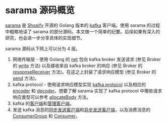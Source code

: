 # sarama 源码概览

[sarama](https://github.com/Shopify/sarama) 是 [Shopify](https://github.com/Shopify) 开源的 Golang 版本的 [kafka](https://kafka.apache.org/) 客户端。使用 sarama 的过程中粗略地读了 sarama 的部分源码，本文做一个简单的纪要。后续如果有深入的研究，也会进一步分享具体的实现细节。

sarama 源码从下网上可以分为 4 层。
1. 网络传输层 - 使用 Golang 的 [net](https://pkg.go.dev/net) 包向 kafka broker 发送请求 (参见 Broker 的 [write](https://github.com/Shopify/sarama/blob/main/broker.go#L876) 方法) 以及接收来自 kafka broker 的响应 (参见 Broker 的 [responseReceiver](https://github.com/Shopify/sarama/blob/main/broker.go#L1032) 方法)。在这之上封装了请求响应模型 (参见 Broker 的 [send](https://github.com/Shopify/sarama/blob/main/broker.go#L884) 方法)。
2. kafka protocol - 使用请求响应模型实现 [kafka protocol](https://kafka.apache.org/protocol.html) 以及相应的 [encoder](https://github.com/Shopify/sarama/blob/6d970c751edfe80a21c91376ce749070541e4352/encoder_decoder.go#L11) 和 [decoder](https://github.com/Shopify/sarama/blob/6d970c751edfe80a21c91376ce749070541e4352/encoder_decoder.go#L15)。想要了解 sarama 实现了 kafka protocol 中哪些请求响应类型可以参考 [allocateBody](https://github.com/Shopify/sarama/blob/main/request.go#L119) 方法。
3. kafka 的[客户端](https://github.com/Shopify/sarama/blob/main/client.go#L15)和[管理客户端](https://github.com/Shopify/sarama/blob/main/admin.go#L16)。
4. 发送 kafka 消息的[同步发送客户端](https://github.com/Shopify/sarama/blob/6d970c751edfe80a21c91376ce749070541e4352/sync_producer.go#L15)和[异步发送客户端](https://github.com/Shopify/sarama/blob/6d970c751edfe80a21c91376ce749070541e4352/async_producer.go#L19)，以及消费消息的 [ConsumerGroup](https://github.com/Shopify/sarama/blob/6d970c751edfe80a21c91376ce749070541e4352/consumer_group.go#L19) 和 [Consumer](https://github.com/Shopify/sarama/blob/6d970c751edfe80a21c91376ce749070541e4352/consumer.go#L54)。
